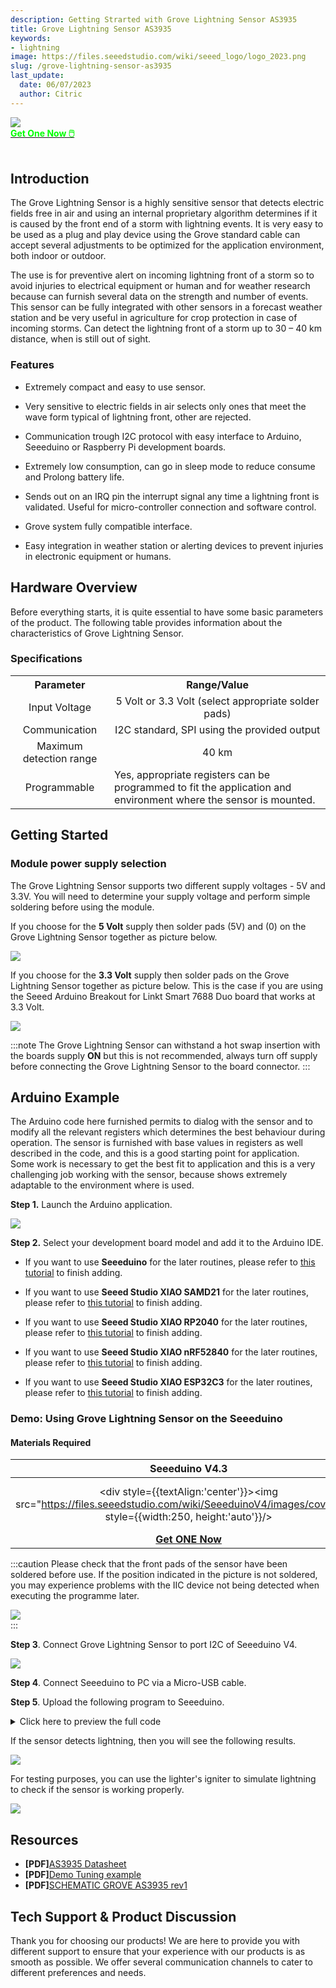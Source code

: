 ```yaml
---
description: Getting Strarted with Grove Lightning Sensor AS3935
title: Grove Lightning Sensor AS3935
keywords:
- lightning
image: https://files.seeedstudio.com/wiki/seeed_logo/logo_2023.png
slug: /grove-lightning-sensor-as3935
last_update:
  date: 06/07/2023
  author: Citric
---
```


<div style={{textAlign:'center'}}><img src="https://files.seeedstudio.com/wiki/Grove-lightning-sensor/6.jpg" style={{width:400, height:'auto'}}/></div>

<div class="get_one_now_container" style={{textAlign: 'center'}}>
    <a class="get_one_now_item" href="https://www.seeedstudio.com/Grove-Lightning-Sensor-AS3935-p-5603.html" target="_blank">
            <strong><span><font color={'FFFFFF'} size={"4"}> Get One Now 🖱️</font></span></strong>
    </a>
</div>

<br />

## Introduction

The Grove Lightning Sensor is a highly sensitive sensor that detects electric fields free in air and using an internal proprietary algorithm determines if it is caused by the front end of a storm with lightning events. It is very easy to be used as a plug and play device using the Grove standard cable can accept several adjustments to be optimized for the application environment, both indoor or outdoor. 

The use is for preventive alert on incoming lightning front of a storm so to avoid injuries to electrical equipment or human and for weather research because can furnish several data on the strength and number of events. This sensor can be fully integrated with other sensors in a forecast weather station and be very useful in agriculture for crop protection in case of  incoming storms. Can detect the lightning front of a storm up to 30 – 40 km distance, when is still out of sight.


### Features

- Extremely compact and easy to use sensor.

- Very sensitive to electric fields in air selects only ones that meet the wave form typical of lightning front, other are rejected.

- Communication trough I2C protocol with easy interface to Arduino, Seeeduino or Raspberry Pi development boards.

- Extremely low consumption, can go in sleep mode to reduce consume and Prolong battery life.

- Sends out on an IRQ pin the interrupt signal any time a lightning front is validated. Useful for micro-controller connection and software control.

- Grove system fully compatible interface.

- Easy integration in weather station or alerting devices to prevent injuries in electronic equipment or humans.

## Hardware Overview

Before everything starts, it is quite essential to have some basic parameters of the product. The following table provides information about the characteristics of Grove Lightning Sensor.


### Specifications

<table align="center">
	<tr>
	    <th align="center">Parameter</th>
	    <th align="center">Range/Value</th>
	</tr>
	<tr>
	    <td align="center">Input Voltage</td>
	    <td align="center">5 Volt or 3.3 Volt (select appropriate solder   
 pads)</td>
	</tr>
	<tr>
	    <td align="center">Communication</td>
	    <td align="center">I2C standard, SPI using the provided output</td>
	</tr>
	<tr>
	    <td align="center">Maximum detection range</td>
	    <td align="center">40 km</td>
	</tr>
	<tr>
	    <td align="center">Programmable</td>
	    <td align="left">Yes, appropriate registers can be programmed to fit the application and environment where the sensor is mounted.</td>
	</tr>
</table>


## Getting Started

### Module power supply selection

The Grove Lightning Sensor supports two different supply voltages - 5V and 3.3V. You will need to determine your supply voltage and perform simple soldering before using the module.

If you choose for the **5 Volt** supply then solder pads (5V) and (0) on the Grove Lightning Sensor together as picture below.

<div style={{textAlign:'center'}}><img src="https://files.seeedstudio.com/wiki/Grove-lightning-sensor/1.png" style={{width:500, height:'auto'}}/></div>


If you choose for the **3.3 Volt** supply then solder pads on the Grove Lightning Sensor together as picture below. This is the case if you are using the Seeed Arduino Breakout for Linkt Smart 7688 Duo board that works at 3.3 Volt.

<div style={{textAlign:'center'}}><img src="https://files.seeedstudio.com/wiki/Grove-lightning-sensor/2.png" style={{width:500, height:'auto'}}/></div>

:::note
The Grove Lightning Sensor can withstand a hot swap insertion with the boards supply **ON** but this is not recommended, always turn off supply before connecting the Grove Lightning Sensor to the board connector.
:::


## Arduino Example

The Arduino code here furnished permits to dialog with the sensor and to modify all the relevant registers which determines the best behaviour during operation. The sensor is furnished with  base values in registers as well described in the code, and this is a good starting point for application. Some work is necessary to get the best fit to application and this is a very challenging job working with the sensor, because shows extremely adaptable to the environment where is used.

**Step 1.** Launch the Arduino application.

<div style={{textAlign:'center'}}><img src="https://files.seeedstudio.com/wiki/seeed_logo/arduino.jpg" style={{width:800, height:'auto'}}/></div>

**Step 2.** Select your development board model and add it to the Arduino IDE.

- If you want to use **Seeeduino** for the later routines, please refer to [this tutorial](https://wiki.seeedstudio.com/Seeed_Arduino_Boards/) to finish adding.

- If you want to use **Seeed Studio XIAO SAMD21** for the later routines, please refer to [this tutorial](https://wiki.seeedstudio.com/Seeeduino-XIAO/#software) to finish adding.

- If you want to use **Seeed Studio XIAO RP2040** for the later routines, please refer to [this tutorial](https://wiki.seeedstudio.com/XIAO-RP2040-with-Arduino/#software-setup) to finish adding.

- If you want to use **Seeed Studio XIAO nRF52840** for the later routines, please refer to [this tutorial](https://wiki.seeedstudio.com/XIAO_BLE/#software-setup) to finish adding.

- If you want to use **Seeed Studio XIAO ESP32C3** for the later routines, please refer to [this tutorial](https://wiki.seeedstudio.com/XIAO_ESP32C3_Getting_Started/#software-setup) to finish adding.


### Demo: Using Grove Lightning Sensor on the Seeeduino

#### Materials Required

| Seeeduino V4.3 |  Grove - Lightning Sensor AS3935 |
|:--------------:|:--------------:|
| <div style={{textAlign:'center'}}><img src="https://files.seeedstudio.com/wiki/SeeeduinoV4/images/cover.JPG" style={{width:250, height:'auto'}}/></div> | <div style={{textAlign:'center'}}><img src="https://files.seeedstudio.com/wiki/Grove-lightning-sensor/6.jpg" style={{width:250, height:'auto'}}/></div> |
|[**Get ONE Now**](https://www.seeedstudio.com/Seeeduino-V4-2-p-2517.html)|[**Get ONE Now**](https://www.seeedstudio.com/Grove-Lightning-Sensor-AS3935-p-5603.html)|


:::caution
Please check that the front pads of the sensor have been soldered before use. If the position indicated in the picture is not soldered, you may experience problems with the IIC device not being detected when executing the programme later.

<div style={{textAlign:'center'}}><img src="https://files.seeedstudio.com/wiki/Grove-lightning-sensor/7.jpg" style={{width:400, height:'auto'}}/></div>
:::

**Step 3**. Connect Grove Lightning Sensor to port I2C of Seeeduino V4.

<div style={{textAlign:'center'}}><img src="https://files.seeedstudio.com/wiki/Grove-lightning-sensor/3.jpg" style={{width:700, height:'auto'}}/></div>


**Step 4**. Connect Seeeduino to PC via a Micro-USB cable.

**Step 5**. Upload the following program to Seeeduino.

<details>

<summary>Click here to preview the full code</summary>

```cpp
//*********************************************************************************
//***************  Designed for Seeed Grove sensor developments *******************
//***************  GROVE   FRANKLYN LIGHTNING SENSOR AS3935     *******************
//***************  front of lightning fall detection sensor     ******************* 
//***************                                               *******************
//*************** first release: 1.0 - 10/15/2022               ******************* 
//*************** Author: Davide Cogliati                       *******************
//*********************************************************************************
//
//Abstract on the work:
//------------------------------------------------------------------------------------------------------
//This GROVE Sensor board integrates the AS3935 a programmable fully integrated Lightning
//Sensor IC that detects the  approach of lightning activity in the vicinity and provides an
//estimation of distance to the head of the storm. In the AS3935 there is an embedded lightning
//algorithm that checks the incoming signal form during time and rejects the potential man-made 
//disturbers as false alarms.
//The AS3935 can also provide information on the noise level and inform the external microcontroller  
//in case of high  noise conditions, with the noise floor generator and noise floor  evaluation blocks. 
//These latter functions are  programmable via the internal registers to optimize the working on 
//field of the sensor itself (INDOOR, OUTDOOR).
//The AS3935 can be programmed via I²C or a 4-wire standard SPI. Also along with I²C it is possible to 
//choose among three different addresses (0X01, 0X02, 0X03). Two  clocks are internally generated by two different 
//RC-Oscillators: TRCO and SRCO and an automatic calibration  procedure can be run on command to increase the 
//precision of those oscillators any time the sensor is turned ON. 
//The board can be supplied by 5 Volt or by an internal  3.3 Volt voltage   regulator by choosing the correct settings 
//by jumper on the board.
//The board results very sensitive to electromagnetic fields so accidental peaks or false lightnings can be 
//revealed, of course the setup of the internal registers can optimize the false triggering events. 
//If a microprocessor is connected to the board via the  I²C bus and the IRQ pin provided on the board the 
//lightning alarms can be managed in the best way achieving also a filtering on the events writing an 
//appropriate algorithm.
//This board was tested connecting an oscilloscope on the IRQ pin output and running the SERIAL PLOTTER & SERIAL 
//MONITOR of  ARDUINO GUI then simulating disturbing actions or simulating lightning so to make the device 
//trigger as appropriate.
//Analisis of the experimental result show an extreme sensitivity to events and capability of the internal 
//firmware of the AS3935 to capture disturbance or simulated lightnings. Of course during test, modification 
//of the  internal registers was done in order to watch how the response changed.
//
//-----------------------------------------------------------------------------------------------------
//Sketch philosophy:                     ---------------------------------------------------------------
//-----------------------------------------------------------------------------------------------------
//This sketch has been designed to give an easy way to get working with the AS3935
//Grove sensor with all in a sketch. This sketch is an example on how to work out
//the sensor functionality in direct way, optimizing the register contents to influence
//the final behaviour of the sensor. Working with this sketch let you manage also in
//way the data ouput that can be in plain text form using the SERIAL MONITOR or in a
//graphical way using the SERIAL PLOTTER in the ARDUINO GUI.
//Only 1 library is needed, the "#include <Wire.h>  //FOR I2C MODE COMUNICATION BUS" in order
//to make all very simple, all other Software features are written by hand.
//
//This sketch provides testing of sensor internal registers and an I2C Device Address identification
//routine to test  the board  soldering   A0, A1 taps in order to change device address.
//This sketch doesn't manage the SPI functionality communication port but the the I2C port
//which is the GROVE standard. To work with the SPI port some jumper and soldering taps are
//provided on the board (SI tap) and a 4 way connector pads for SPI connection are
//placed on one side of the board.
//
//This board can work at 5.0 Volt or 3.3 Volt supply   to optimize the interfacing to the
//microcontroller supply voltage. To choose one or the other supply a system of easy
//jumper selection is provided on the board, the Standard supply is 5.0 Volt.
//If the SPI communication port will be used the communication instructions of these sketch
//should be modified so to use SPI instead of I2C and the ARDUINO 
//free "#include <SPI.h>  //FOR SPI MODE COMUNICATION BUS" is to be put instead of the 
//"#include <Wire.h>".
//This sketch is to get quickly using the sensor AS3935 without boring on many features
//to understand, but of course all necessary modification can be made to adapt it to final
//use in application.
//----------------------------------------------------------------------------------------------------
//
//********************************************************************************
//********************************************************************************
//********************************************************************************

#include <Wire.h>  //FOR I2C MODE COMUNICATION BUS


//------------------------------------------------------------------------------------------------
//bit0= 0  0= power ON ------> SET THIS MANUALLY to  POWER OFF STATE the SENSOR !!!
//         1= power OFF
//bit 1..5= AFE (gain) = 10010 (default value)
//Indoor  10010 suggested
//Outdoor 01110 suggested
//-----------------------------------------------------------------------------------------------
#define INDOOR            0b00100100 //power ON bit0= 0
#define OUTDOOR           0b00011100 //power ON bit0= 0
//-----------------------------------------------------------------------------------------------
#define DIRECT_COMMAND    0x96 //write this value in the following registers to operate a command
//---------------------------------
//  Action                 REGISTER
//---------------------------------
//  PRESET_DEFAULT          0x3C
//  CALIB_RCO               0x3D
//---------------------------------
//--------------------------------------------------
//global variables
//--------------------------------------------------
 char REG0X02reset_startup ;         //this is used during resetting STATISTICAL in working operation
 char REG0X02reset_startup_up ;      //this is used to start up the sensor
 char REG0X02reset_startup_down ;    //this is used to start down the sensor

//-----------------------------------------------------------------------------
//VERY IMPORTANT TO SEE RESULTS OUTPUT WITH ARDUINO SERIAL          -----------
//-----------------------------------------------------------------------------
//SET THE DISPLAY MODE WITH ARDUINO:
//select directly in ARDUINO GUI for "SERIAL MONITOR" or "SERIAL PLOTTING"
//----------------------------------------------------------------------------
//+) serial monitor   = data flow in legible format and variables readout
//+) serial plotting  = show  plotting of lightning events and other variables
//--------------------------------------------------------------------------------------------------------
char LITERAL_mode =1;  //0= no print data in SERIAL MONITOR,    1= yes print data on SERIAL MONITOR
char GRAPH_mode =0;    //0= no graphical data in SERIAL PLOTTER,  1= yes graphical data   SERIAL PLOTTER
//--------------------------------------------------------------------------------------------------------
  


//--------------------------------------------------------------------------------
//I2C ADDRESS SCANNER - FINDER          |
//---------------------------------------
//checks the presence of a valid AS3935 sensor online (this part can be omitted 
//in final application but use it during setting up for first time the I2C address
//----------------------------------------------------------------------------------
void setup()
{
  Serial.begin(9600); 
  
  if (LITERAL_mode ==1)
      {
      Serial.println("AS3935 LIGHTNING SENSOR| i2C SCANNER");
      Serial.println("Starting....");
      Serial.println("------------------------------------");
      delay(1000);
      }
  Wire.begin();
  Wire.setClock(100000); // set I2C  speed 

}

//------------------------------------------------------------------------------------
//------------------------------------------------------------------------------------
void loop()
{
  int c;
  int indevice;   //device number I2C address, in final application you can assign 
                  //directly the address (for example: indevice = 3;)
 
  //---------------------------------------------------
  // read/write functions for I2C mode:
  //---------------------------------------------------
  //**************************************************************************
  //**************************************************************************
  int done =1;       //flag to start self test on I2C sensor address
    indevice = 0;    //reset address value
    while (done)
    {

     
    indevice = indevice +1 ; 
    if (indevice > 7)
        indevice=0;
       
    Wire.requestFrom(indevice, 1);    // Request 1 bytes from slave device 
    
    if (LITERAL_mode ==1)
      {
       Serial.print("scanning device = 0x0");         // Print the character
       Serial.print(indevice);       
       Serial.println(" ");
      }
    delay(250);
  
    //-----------------------------------------------------------
    // SCANNED & FOUNF VALID  ADDRESS SHOWING REGISTER CONTENT
    //-----------------------------------------------------------
    //-----------------------------------------------------------
    while(Wire.available()) 
    {
        c = Wire.read();    // Receive a byte as character
        if (LITERAL_mode ==1)
         {
           Serial.println();               
           Serial.print("data=.......... valid address .................. ");  // Print the character RECEIVED
           Serial.println();             
           Serial.print("found ADDR: 0X0");
           Serial.print(indevice);
           Serial.print(" -->  answer: ");
           Serial.print("[ ");
           Serial.print((int)c);         // Print the character
           Serial.print(" ]");           
         }  
        //-------------------------------------------------------------------------------------------------
        //registers FOR SETTING I2C ADDRESS: A0 & A1 using the soldering TAPS on the GROVE SENSOR A0, A1
        //-------------------------------------------------------------------------------------------------
        //A0        A1         ADR  0X0 
        //****************************************************
        //SOLDER   SOLDER    < NOT ALLOWED !!!!>         *****
        //SOLDER   NO        0X01    ;SOLDER TAP A0      *****
        //NO       SOLDER    0X02    ;SOLDER TAP A1      *****
        //NO       NO        0X03    ;NO SOLDERED TAPS   *****
        //----------------------------------------------------
        //--------------------------------------------------------------------------------------------
        //LIST OF THE  SETUP AND RESULT REGISTERS OF THE AS3935       --------------------------------
        //--------------------------------------------------------------------------------------------
        //AS3935_REGISTER_NAMES     |  write=W / read=R  |   reserved bits = x, modifiable bits= a
        //--------------------------------------------------------------------------------------------
        // AFE_GAIN          = 0x00     W/R                 > XXaa aaaa                            
        // THRESHOLD,        = 0X01     W/R                 > aaaa aaaa
        // LIGHTNING_REG     = 0X02     W/R                 > Xaaa aaaa
        // INT_MASK_ANT      = 0X03     W/R                 > aaaa Xaaa
        // ENERGY_LIGHT_LSB  = 0X04     R                   > -
        // ENERGY_LIGHT_MSB  = 0X05     R                   > -
        // ENERGY_LIGHT_MMSB = 0X06     R                   > -
        // DISTANCE          = 0X07     R                   > -
        // DISP /TUNING CAP  = 0X08     W/R                 > aaaa aaaa
        // CALIB_TRCO        = 0x3A     R                   > -
        // CALIB_SRCO        = 0x3B     R                   > -
        // PRESET            = 0x3C     W/R                 > aaaa aaaa  <--YOU CAN SEND DIRECT COMMAND IN THIS REGISTER (set all to default)!!!
        // CALIB_RCO         = 0x3D     W/R                 > aaaa aaaa  <--YOU CAN SEND DIRECT COMMAND IN THIS REGISTER (self calibration) !!!
        //--------------------------------------------------------------------------------------------
        //
        //--------------------------------------------------------------------------------------------
        //TUNE UP THE SENSOR &  write  data to  selected register  !                 ----------------
        //--------------------------------------------------------------------------------------------
        //for more .... PLEASE REFERE TO DATASHEET AS3935 !!!                        -----------------
        //--------------------------------------------------------------------------------------------
        //REGISTER 0X00: bits [0] and bits [1..5]
        //----------------------------------------
          if (LITERAL_mode ==1)
          {  
            Serial.println();
            Serial.print("writing to REGISTER 0x00 ");
          }  
        Wire.beginTransmission(indevice);
        Wire.write(0x00);
        //------------------------------
        //bit0= 0  power ON ------> SET THIS MANUALLY IF WANT TO PUT IN POWER OFF STATE THE SENSOR !!!
        //bit 1..5= AFE (gain) = 10010 (default value)
        //Indoor  10010 suggested
        //Outdoor 01110 suggested
        //------------------------------
        //BYTE = 00 10010 0 (0x24 hex)
        //------------------------------
        //INDOOR  = if indoor ...
        //OUTDOOR = if outdoor...
        Wire.write(INDOOR);
        Wire.endTransmission(true);
        if (LITERAL_mode ==1)
           {   
             Serial.println();
             Serial.print("Done ! ");
             Serial.println();
           }  
        delay(200);
        //------------------------------------------
        //REGISTER 0X01: bits [0..3] and bits[4..6]
        //------------------------------------------
        if (LITERAL_mode ==1)
         { 
          Serial.println();
          Serial.print("writing to REGISTER 0x01 ");
         }  
        Wire.beginTransmission(indevice);
        Wire.write(0x01);
        //-------------------------------------------------
        //bit0..3 watchdog threshold = 0010 (default value)
        //bit4..6 noise floor level  = 010  (default value)
        //---------------------------------------------------------------------------------------------------------------------------------------------
        // Continuous Input Noise Level |[μVrms]              Continuous Input Noise Level                     REG0x01[6]  REG0x01[5]    REG0x01[4]
        //    [μVrms] (oudoor)                                        [μVrms] (Indoor)  
        //---------------------------------------------------------------------------------------------------------------------------------------------
        //      390                                                          28                                   0         0           0
        //      630                                                          45                                   0         0           1
        //      860                                                          62                                   0         1           0
        //      1100                                                         78                                   0         1           1
        //      1140                                                         95                                   1         0           0
        //      1570                                                         112                                  1         0           1
        //      1800                                                         130                                  1         1           0
        //      2000                                                         146                                  1         1           1
        //---------------------------------------------------------------------------------------------------------------------------------------------  
        //BYTE = 0 010 0010 (0x22 hex)
        //-------------------------------------------------
        
        Wire.write(0b00100010);
        Wire.endTransmission(true);
        if (LITERAL_mode ==1)
        {  
          Serial.println();
          Serial.print("Done ! ");
          Serial.println();
        } 
        delay(200);
        //-------------------------------------
        //REGISTER 0X02:
        //-------------------------------------
        if (LITERAL_mode ==1)
        {  
         Serial.println();
         Serial.print("writing to REGISTER 0x02 ");
        }  
        Wire.beginTransmission(indevice);
        Wire.write(0x02);
        //-------------------------------------------------
        //bit0..3 spike rejection = 0010 (default value)    ------> greater values gives more rejection
        //                                                  ------> against disturbance but decreases sensitivity
        //bit4..5 number of lightnings = 00 (default value) ------> you can modify these 2 bits as required
        //bit6   clear statistics = 1 (default value)       ------> clear internal collected data
        //BYTE = 0 100 0010 (0x42 hex)
        //-------------------------------------------------
        REG0X02reset_startup_up =   0b01000010;   //this is used during resetting STATISTICAL in working operation
        REG0X02reset_startup_down = 0b00000010;   //this is used during resetting STATISTICAL in working operation
        REG0X02reset_startup   = 0b01000010;      //this is used at start  the sensor
        Wire.write( REG0X02reset_startup);
        Wire.endTransmission(true);
        if (LITERAL_mode ==1)
        {   
          Serial.println();
          Serial.print("Done ! ");
          Serial.println();
        }  
        delay(200);
        //-------------------------------------
        //REGISTER 0X03:
        //-------------------------------------
          if (LITERAL_mode ==1)
      {     
        Serial.println();
        Serial.print("writing to REGISTER 0x03");
       }  
        Wire.beginTransmission(indevice);
        Wire.write(0x03);
        //-------------------------------------------------
        //bit5    mask disturber  = 0 (default value -> NO MASKING)
        //bit6..7 frequency division ratio for  tuning  = 00 (default value)
        //all other bits  are reserved or read only !!!
        //BYTE = 0 000 0000 (0x00 hex)
        //-------------------------------------------------
        Wire.write(0b00000000);
        Wire.endTransmission(true);
        if (LITERAL_mode ==1)
         {    
          Serial.println();
          Serial.print("Done ! ");
          Serial.println();
         }  
        delay(200);
        //-----------------------------------------------------
        //REGISTER 0X08:
        //-----------------------------------------------------
        if (LITERAL_mode ==1)
        {   
          Serial.println();
          Serial.print("writing to REGISTER 0x08 ");
        }  
        Wire.beginTransmission(indevice);
        Wire.write(0x08);
        //-------------------------------------------------
        //bit0..3 Internal Tuning Capacitors (from 0 to 120pF in steps of 8pF) = 000 (default value) ---> to get best match to 500 kHz resonance frequency
        //------------------------------------
        // Here you give the value of the capacitor you want turned on. It accepts up to 120pF in steps of 8pF: 8, 16, 24, 32 etc.The change in frequency is
        // somewhat modest. At the maximum value you can lower the frequency up to 22kHz. As a starting point, the products designed in house ship around 496kHz
        //(though of course every board is different) putting you within one percenT of a perfect resonance; the datasheet specifies being within 3.5 percent as
        // optimal. 
        //
        //
        //bit5    Display TRCO on IRQ pin  = 0 (default value) ---------> put it to "1" to enable frequency square wave OUT on INT pin of the board !
        //bit6    Display SRCO on IRQ pin  = 0 (default value) ---------> put it to "1" to enable frequency square wave OUT on INT pin of the board !
        //bit7    Display LCO on IRQ pin   = 0 (default value) ---------> put it to "1" to enable antenna resonance frequency square wave OUT on INT pin of the board !
        //-------------------------------------
        //TRCO - Timer RCO Oscillators 1.1MHz
        //SRCO - System RCO at 32.768kHz
        //LCO - Frequency of the Antenna
        //-------------------------------------
        //BYTE = 0 000 0000 (0x00 hex)
        //-----------------------------------------------------------------------------------------------------------------------------------
        //STEPS TO DEBUG HARDWARE THE RESONANCE FREQUENCY OF THE BOARD:
        //--------------------------------------------------------------
        //1) Observing LCO 500 Khz center resonance frequency requires to connect an oscilloscope probe to the IRQ pin of the Seed Grove AS3935
        //2) Then place bit 7= 1 and bit 5=0, bit 6=0;
        //3) Then start application after programming with this Sketch.
        //4) Finally the frequency measured must be multiplied by the internal DIVISION FACTOR as shown below:
        //-----------------------------------------------------------------------------------------------------------------------------------
        // Division Ratio REG0x03[7] REG0x03[6]
        //  16          0               0
        //  32          0               1
        //  64          1               0
        //  128         1               1
        //-------------------------------------------------------------------------------------------------------------------------------
        //In this case DIV RATIO= 16, so if the measure is 31.9 kHz this is finally 510.4 kHz 31.9 x 16), and is a 2.0 % variation 
        //and is OK because  the data sheet suggests to stay < 3.5 % to achieve best results with the board.
        //--------------------------------------------------------------------------------------------------------------------------------
        Wire.write(0b00000000);  //to achieve LCO on IRQ pin program (0b10000000)
        Wire.endTransmission(true);
        if (LITERAL_mode ==1)
         { 
           Serial.println();
           Serial.print("Done ! ");
           Serial.println();
         } 
        delay(200);
        //***************************************************************************
        //------------------------------------------------
        //OPTIONAL direct command issue to the AS3935
        //------------------------------------------------
        //-----------------------------------------------------------------------------------------------
        //  DIRECT_COMMAND    0x96 //write this value in the following registers to operate a command
        //---------------------------------
        //  Action                 REGISTER
        //---------------------------------
        //  PRESET_DEFAULT          0x3C
        //  CALIB_RCO               0x3D
        //---------------------------------
             if (false)     //------> write "true" to activate direct command
            { 
             Wire.beginTransmission(indevice);
             Wire.write(0x3C);
             Wire.write(0x96);
             Wire.endTransmission(true);
             if (LITERAL_mode ==1)
              {    
                Serial.println();
                Serial.print("Done PRESET DEFAULT ! ");
                Serial.println();
               }  
             delay(1500);
            }
            //---------------------------------
            if (false)     //------> write "true" to activate direct command
            { 
             Wire.beginTransmission(indevice);
             Wire.write(0x3D);
             Wire.write(0x96);
             Wire.endTransmission(true);
             if (LITERAL_mode ==1)
              {    
                Serial.println();
                Serial.print("Done CALIBRATION RCO ! ");
                Serial.println();
               }  
             delay(1500);
             }
        //***************************************************************************
        //-------------------------------------------------------------------------
        //SCAN INTERNAL SETTING REGISTERS AND SHOW SETUP SAVED IN I2C   !!!
        //-------------------------------------------------------------------------
        int NOISEFLOOR;
        int SPIKEREJECTION; 
        int WATCHDOGTHRESHOLD; 
        
        if (LITERAL_mode ==1)
         {   
           Serial.print("DEVICE REGISTERS [0X00] to [0x08]  and [0x3A, 0X3B] ");
         }     
        //indevice = 3;
        for (int i=0; i<9; i++)
          { 
            Wire.beginTransmission(indevice);
            Wire.write(i); //address to be read  
            Wire.endTransmission(false);   //do not release the line!
            if (LITERAL_mode ==1)
              {   
               //Serial.print("DEVICE REGISTERS [0X00] to [0x08]  and [0x3A, 0X3B] "); 
               Serial.println();             
               Serial.print("REGISTER address = 0x0");   
               Serial.print(i);               // Print the character
            } 
            delay(200);
            Wire.requestFrom(indevice,1); // request bytes from register XY
             //-----------------------------------------------------------------------

            c=0;
            while(Wire.available())
              {
                 c = Wire.read();    // Receive a byte as character
               if (i== 1)
                {
                 NOISEFLOOR= c;
                 NOISEFLOOR = NOISEFLOOR & (0b01110000);
                 NOISEFLOOR = NOISEFLOOR / 16; ; //shift  to right 4 bits.
                }
               if (i== 1)         
                {
                 SPIKEREJECTION= c;
                 SPIKEREJECTION = SPIKEREJECTION & (0b00001111);
                }
                if (i== 2)
                {
                  WATCHDOGTHRESHOLD= c;
                  WATCHDOGTHRESHOLD =  WATCHDOGTHRESHOLD & (0b00001111);
                }

               if (LITERAL_mode ==1)
               {        
                Serial.print(" *** REGISTER data= [ ");         // Print the character
                Serial.print((unsigned int)c);
                Serial.print(" ]");
               }   
             }
             delay(200);
          }
            //------------------------------------------------
            //OUTPUT OF MAIN SETUP
            //------------------------------------------------
            if (LITERAL_mode ==1)
              {  
               Serial.println();
               Serial.println("*************************************************************************");
               Serial.println("* THESE REGISTER INFLUENCE SYSTEM DETECTION FIGURE, MODIFY AS NECESSARY *");
               Serial.println("*************************************************************************");
               Serial.println();
               Serial.print("Noise floor set: ");
               Serial.println(NOISEFLOOR,DEC);
               Serial.print("Spike rejection is: ");
               Serial.println(SPIKEREJECTION,DEC);
               Serial.print("WATCHDOG setpoint is: ");
               Serial.println(WATCHDOGTHRESHOLD,DEC);
               }

         
            //----------------------------------
            //----------------------------------
            //---------------------------------------------------------------------------------
            //special registers SETUP   -------------------------------------------------------
            //---------------------------------------------------------------------------------
            // TRCO              = 0x3A  calibration state of TRCO
            // bit7 =  TRCO_CALIB_DONE  Calibration of TRCO done (1=successful)
            // bit6 =  TRCO_CALIB_NOK   Calibration of TRCO unsuccessful (1=not successful)
            //---------------------------------------------------------------------------------  
            // SRCO              = 0X3B calibration state of SRCO
            // bit7 =  SRCO_CALIB_DONE  Calibration of TRCO done (1=successful)
            // bit6 =  SRCO_CALIB_NOK   Calibration of TRCO unsuccessful (1=not successful)
            //---------------------------------------------------------------------------------
            if (LITERAL_mode ==1)
             { 
              Serial.println("*****************************************************");
              Serial.println("State of calibration of the sensor:");
              Serial.println("*****************************************************");
              }
            Wire.beginTransmission(indevice);
            Wire.write(0x3A); //address to be read 
            Wire.endTransmission(false);   //do not release the line!
             if (LITERAL_mode ==1)
              { 
                Serial.println();        // carriage return after the last label
                Serial.print("REGISTER address = 0x3A");         // Print the character
              }
            Wire.requestFrom(indevice,1); // request bytes from register XY
            //-------------------------------------------------------------------------
            c=0;
            while(Wire.available())
            {
               c = Wire.read();    // Receive a byte as character
                if (LITERAL_mode ==1)
               {
                 Serial.print(" *** REGISTER data= [ ");         // Print the character
                 Serial.print(c, BIN);         // Print the character 
                 Serial.print(" ]");
                 Serial.println();
                 c= c & 0b10000000;
                   if(c > 0)
                   Serial.print("< TRCO calibration DONE >");         // Print the character
                   if(c == 0)
                   Serial.print("< TRCO calibration NOT DONE >");         // Print the character
              }
             }
            delay(200);
            //-----------------------------------------------------------
            Wire.beginTransmission(indevice);
            Wire.write(0x3B); //address to be read 
            Wire.endTransmission(false);   //do not release the line!

            if (LITERAL_mode ==1)
             { 
               Serial.println();        // carriage return after the last label
               Serial.print("REGISTER address = 0x3B");         // Print the character
              }
            Wire.requestFrom(indevice,1); // request bytes from register XY
            c=0;
            while(Wire.available())
             {
               c = Wire.read();    // Receive a byte as character
                 if (LITERAL_mode ==1)
                  { 
                    Serial.print(" *** REGISTER data= [ ");         // Print the character
                    Serial.print(c,BIN);         // Print the character 
                    Serial.print(" ]");
                    Serial.println();
                     c= c & 0b10000000;
                       if(c > 0)
                       Serial.print("< SRCO calibration DONE >");             // Print the character
                       if(c == 0)
                       Serial.print("< SRCO calibration NOT DONE >");         // Print the character
                    Serial.println();
                    Serial.println("*****************************************************");
                   }
            done =0;     //---------> DONE THE CALIBRATION AND INTERNAL REGISTERS SETUP EXIT "while loop"
            }
            delay(200);
        }
        delay(1000); 
     }
             //--------------------------------------------------------------------------
             //WAITING CYCLE - ENDLESS - LOOKING FOR LIGHTNINGS
             //variables from AS3935 during operative cycle
             //--------------------------------------------------------------------------
             int INT_struck ; //event interrupt register
             int N_lightning; //number of lightnings detected
             int Av_distance; //average distance extimation
             int NOISE; //interrupt for high noise level
             int Disturber; //interrupt for disturber detected
             int L_struck; //interrupt for lightning detected
             int Distance; //estimated hit distance
             int Energy_LSB; //energy single event LOW BYTE
             int Energy_MSB; //energy single event HIGH BYTE
             int Energy_MMSB; //energy single event AV.Energy content
             //-------------------------------------------------
             //-------------------------------------------------
             //GRAPH SCALING MIN-MAX: MODIFY AS YOU LIKE!!!
             //-------------------------------------------------
             int  MAX_scale =30;        //setting max Y of plotting
             int  min_scale =0;         //setting min Y of plotting
             //-------------------------------------------------
             //PRINT OUT METHOD:
             //---------------------------------------------------------------------------
             //  LITERAL_mode =0;    //0= no printing data on SERIAL MONITOR
             //  GRAPH_mode   =1;    //1= yes print graphical data in SERIAL PLOTTER
             //---------------------------------------------------------------------------
             //*****************************************
             //SET UP THE PLOTTER X-Y READINGS (X= time)
             //*****************************************
            Serial.print("MAX"); //max line marker
            Serial.print(" ");
            Serial.print("min");//min line marker 
            Serial.print(" ");
            //*****************************************
            //SETUP LABELS NAME
            //*****************************************
            Serial.print("NOISE");
            Serial.print(" ");
            Serial.print("Disturber");
            Serial.print(" ");
            Serial.print("Distance");
            Serial.print(" ");
            Serial.print("Energy_MSB/20");  //SCALED FACTOR /20
            Serial.print(" ");
            Serial.print("Energy_MMSB");
            //Serial.print(" ");
            Serial.println();
            //**************************************************
            //**************************************************
            // STARTING ENDLESS OBSERVATION CYCLE FOR EVENTS
            //**************************************************
            //**************************************************
             while (1)
             {
               if (LITERAL_mode ==1)
              { 
               Serial.println();
               Serial.print(" *** WAITING FOR LIGHTNING - WATCHING ");         // Print the character
               Serial.println();
              } 
               //------------------------------------------------------------------------
               //register OF INTEREST reading !
               //------------------------------------------------------------------------               
           // indevice = 3;

               //------------------------------------------------------------------
               //CHECK FOR INCOMING INT MESSAGE ON REG 0X03 bit= INT_L ---> "1000"
               //------------------------------------------------------------------
            Wire.beginTransmission(indevice);
            Wire.write(0x03); //address to be read
            Wire.endTransmission(false);   //do not release the line!
            Wire.requestFrom(indevice,1); // request bytes from register XY
            c=0;
            while(Wire.available())
            {
              //------------------------
              //CLEAN the variables
              //------------------------
              NOISE =0 ;
              Disturber =0;
              L_struck =0 ;
              Distance =0 ;
              Energy_LSB =0 ;
              Energy_MSB =0 ;
              Energy_MMSB =0 ;
              //------------------------
              c = Wire.read();    // Receive a byte as character
              INT_struck = c;
              NOISE  =INT_struck & (0b00000001);
              Disturber  =INT_struck & (0b00000100);
              L_struck  =(INT_struck & (0b00001000))/8;  //this is a flag bit so can be 0 or 1.
             }
           //------------------------------------------------------------------------------------------------
           //DEBUG ALL !!!
           //------------------------------------------------------------------------------------------------
           // L_struck =1; --->   this show all messages, testing purpose-DEBUG of AS3935 system remove "//"
           //
           //-------------------------------------------------------------------------------------------------
          if ((GRAPH_mode == 1) & (L_struck ==0))
            {
            //------------------------------------------------
            //GRAPH- PLOTTER  FORM OF EVENT READINGS
            //------------------------------------------------
          
            Serial.print(MAX_scale);
            Serial.print(" ");
            
            Serial.print(min_scale);
            Serial.print(" ");
            //Disturber=20;
            //Distance=30;
            //Energy_MMSB=40;
            //------------------------------------------------
            Serial.print(NOISE,DEC);
            Serial.print(" ");
            Serial.print(Disturber,DEC);
            Serial.print(" ");
            Serial.print(Distance,DEC);
            Serial.print(" ");
            //Serial.println(Energy_LSB,DEC);
            //Serial.print(" ");
            Energy_MSB = Energy_MSB/20;   //JUST A SCALING FACTOR TO PLOT !
            Serial.print(Energy_MSB,DEC);
            Serial.print(" ");
            Serial.print(Energy_MMSB,DEC);
            Serial.print(" ");
            Serial.println();
            } 
           //------------------------------------------------------------------------------
           if (L_struck > 0)
            {
          
           //----------------------------------------------------------------
           //distance estimation - other lightning data - energy calculation
           //----------------------------------------------------------------
           //DISTANCE:
           //---------------
            Wire.beginTransmission(indevice);
            Wire.write(0x07); //address to be read
            Wire.endTransmission(false);   //do not release the line!
            Wire.requestFrom(indevice,1); // request bytes from register XY
            c=0;
            while(Wire.available())
            {
            c = Wire.read();    // Receive a byte as character
            Distance = c;
            Distance  = Distance & (0b00111111);
            }
            //-------------------------
            //ENERGY LSB - MSB - MAIN
            //-------------------------
            Wire.beginTransmission(indevice);
            Wire.write(0x04);              //address to be read
            Wire.endTransmission(false);   //do not release the line!
            Wire.requestFrom(indevice,1);  // request bytes from register XY
            c=0;
            while(Wire.available())
            {
            c = Wire.read();    // Receive a byte as character
            Energy_LSB = c;
             }
            //-------------------------
            //ENERGY MSB 
            //-------------------------
            Wire.beginTransmission(indevice);
           // Wire.requestFrom(indevice, 1);    // Request 1 bytes from slave device 
            Wire.write(0x05); //address to be read
            Wire.endTransmission(false);   //do not release the line!
            Wire.requestFrom(indevice,1); // request bytes from register XY
            c=0;
            while(Wire.available())
            {
            c = Wire.read();    // Receive a byte as character
            Energy_MSB = c;
             }
            //-------------------------
            //ENERGY MMSB 
            //-------------------------
            Wire.beginTransmission(indevice);
            Wire.write(0x06); //address to be read
            Wire.endTransmission(false);   //do not release the line!
            Wire.requestFrom(indevice,1); // request bytes from register XY
            c=0;
            while(Wire.available())
            {
            c = Wire.read();    // Receive a byte as character
            Energy_MMSB = c;
            Energy_MMSB  = Energy_MMSB & (0b00011111);
            }
            //-------------------------------------------------------------------------
            //select type of readout FULL NUMERICAL DATA or GRAPH DATA
            //-------------------------------------------------------------------------
            if (GRAPH_mode == 1)
            {
            //------------------------------------------------
            //LEGIBILE FORM OF EVENT READINGS
            //------------------------------------------------
            Serial.print(MAX_scale);
            Serial.print(" ");
            
            Serial.print(min_scale);
            Serial.print(" ");
            //------------------------------------------------
            Serial.print(NOISE,DEC);
            Serial.print(" ");
            Serial.print(Disturber,DEC);
            Serial.print(" ");
            Serial.print(Distance,DEC);
            Serial.print(" ");
            //Serial.println(Energy_LSB,DEC);
            //Serial.print(" ");
            Energy_MSB = Energy_MSB/20;   //JUST A SCALING FACTOR TO PLOT !
            Serial.print(Energy_MSB,DEC);
            Serial.print(" ");
            Serial.print(Energy_MMSB,DEC);
            Serial.print(" ");
            Serial.println();
            } 
            if (LITERAL_mode == 1)
            {
            //------------------------------------------------
            //LEGIBILE FORM OF EVENT READINGS
            //------------------------------------------------
            Serial.println();
            Serial.println("*****************************************************");
            Serial.println();
            Serial.print("Noise LEVEL detected: ");
            Serial.println(NOISE,DEC);
            Serial.print("Disturber detected: ");
            Serial.println(Disturber,DEC);
            Serial.print("Lightining detected: ");
            Serial.println( L_struck,DEC);
            Serial.println();
            Serial.print("Estimated hit distance: ");
            Serial.println(Distance,DEC);
            Serial.print("LSB single event energy: ");
            Serial.println(Energy_LSB,DEC);
            Serial.print("MSB single event energy: ");
            Serial.println(Energy_MSB,DEC);
            Serial.print("MMSB single event energy: ");
            Serial.println(Energy_MMSB,DEC);
            } 
        //---------------------------------------------------------------------------------
        //-----------------------------------------------------------
        //CLEAN UP REGISTERS for  OLD DATA activate if required
        //for final application
        //-----------------------------------------------------------
       if (false)  //replace with "true" to activate !
        {
        //-------------------------------------
        //REGISTER 0X02:
        //-------------------------------------
         if (LITERAL_mode == 1)
           {
            Serial.println();
            Serial.print("writing to REGISTER 0x02 ");
          }
         Wire.beginTransmission(indevice);
         Wire.write(0x02);
        //-------------------------------------------------
        //bit0..3 spike rejection = 0010 (default value)  --------> greater values gives more rejection
        //                                                --------> against disturbance but decreases sensitivity
        //bit4..5 number of lightnings = 00 (default value)
        //bit6   clear statistics = 1 (default value)
        //BYTE = 0 100 0010 (0x42 hex)
        //-------------------------------------------------
        //toggle 1-0-1 to reset statistics
        //-------------------------------------------------
        Wire.write(REG0X02reset_startup_up);
        Wire.endTransmission(true);
        delay(200);
        //--------------------------
        Wire.write(REG0X02reset_startup_down);
        Wire.endTransmission(true);
        delay(200);
        //-------------------------
        Wire.write(REG0X02reset_startup_up);
        Wire.endTransmission(true);
        if (LITERAL_mode == 1)
          {
            Serial.println();
            Serial.print("Done ! ");
            Serial.println();
          } 
        }
        delay(200);
        //------------------------------
        //------------------------------
        //------------------------------
      }         
     delay(1000);  // <------------- SCANNING INTERVAL .... MODIFY AS NEEDED !!!
             
    }

  }   
//-----------------------------------------------------------------------------
//------------------ END OF SKETCH  -------------------------------------------
//-----------------------------------------------------------------------------
```

</details>

If the sensor detects lightning, then you will see the following results.

<div style={{textAlign:'center'}}><img src="https://files.seeedstudio.com/wiki/Grove-lightning-sensor/4.png" style={{width:500, height:'auto'}}/></div>

For testing purposes, you can use the lighter's igniter to simulate lightning to check if the sensor is working properly.

<div style={{textAlign:'center'}}><img src="https://files.seeedstudio.com/wiki/Grove-lightning-sensor/5.jpg" style={{width:600, height:'auto'}}/></div>

## Resources

- **[PDF]**[AS3935 Datasheet](https://files.seeedstudio.com/wiki/Grove-lightning-sensor/AS3935_Datasheet_EN_v2.pdf)
- **[PDF]**[Demo Tuning example](https://files.seeedstudio.com/wiki/Grove-lightning-sensor/Demo-Tuning_example.pdf)
- **[PDF]**[SCHEMATIC GROVE AS3935 rev1](https://files.seeedstudio.com/wiki/Grove-lightning-sensor/SCHEMATIC-GROVE-AS3935-rev1.pdf)


## Tech Support & Product Discussion

Thank you for choosing our products! We are here to provide you with different support to ensure that your experience with our products is as smooth as possible. We offer several communication channels to cater to different preferences and needs.

<div class="button_tech_support_container">
<a href="https://forum.seeedstudio.com/" class="button_forum"></a> 
<a href="https://www.seeedstudio.com/contacts" class="button_email"></a>
</div>


<div class="button_tech_support_container">
<a href="https://discord.gg/eWkprNDMU7" class="button_discord"></a> 
<a href="https://github.com/Seeed-Studio/wiki-documents/discussions/69" class="button_discussion"></a>
</div>














